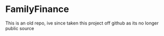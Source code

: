 FamilyFinance
=============

This is an old repo, ive since taken this project off github as its no longer public source
